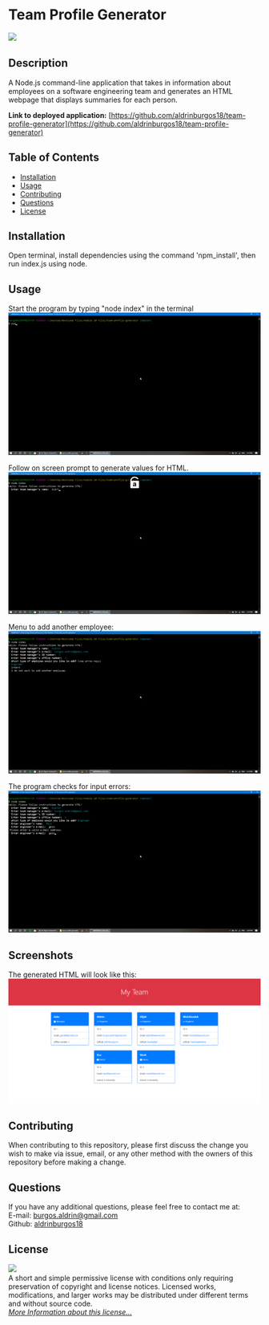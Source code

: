 # Team Profile Generator

![](https://img.shields.io/badge/License-MIT-yellow.svg)

## Description

A Node.js command-line application that takes in information about employees on a software engineering team and generates an HTML webpage that displays summaries for each person.

**Link to deployed application:** [https://github.com/aldrinburgos18/team-profile-generator](https://github.com/aldrinburgos18/team-profile-generator)

## Table of Contents

- [Installation](#installation)
- [Usage](#usage)
- [Contributing](#contributing)
- [Questions](#questions)
- [License](#license)

## Installation

Open terminal, install dependencies using the command 'npm_install', then run index.js using node.

## Usage

Start the program by typing "node index" in the terminal
![Example1_gif](./src/imgs/gif1.gif)

Follow on screen prompt to generate values for HTML.  
![Example2_gif](./src/imgs/gif2.gif)

Menu to add another employee:
![Example3_gif](./src/imgs/gif4.gif)

The program checks for input errors:
![Example4_gif](./src/imgs/gif3.gif)

## Screenshots

The generated HTML will look like this:
![Output File](./src/imgs/screenshot1.png?raw=true "Output File")

## Contributing

When contributing to this repository, please first discuss the change you wish to make via issue, email, or any other method with the owners of this repository before making a change.

## Questions

If you have any additional questions, please feel free to contact me at:  
E-mail: burgos.aldrin@gmail.com  
Github: [aldrinburgos18](https://github.com/aldrinburgos18)

## License

![](https://img.shields.io/badge/License-MIT-yellow.svg)  
A short and simple permissive license with conditions only requiring preservation of copyright and license notices. Licensed works, modifications, and larger works may be distributed under different terms and without source code.  
_[More Information about this license...](https://opensource.org/licenses/MIT)_
